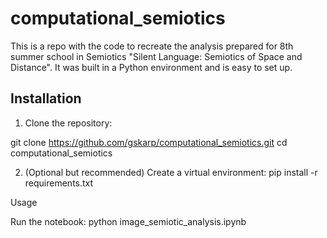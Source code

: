 # computational_semiotics
This is a repo with the code to recreate the analysis prepared for 8th summer school in Semiotics "Silent Language: Semiotics of Space and Distance".
It was built in a Python environment and is easy to set up.

## Installation

1. Clone the repository:

git clone https://github.com/gskarp/computational_semiotics.git
cd computational_semiotics

2.	(Optional but recommended) Create a virtual environment:
pip install -r requirements.txt

Usage

Run the notebook:
python image_semiotic_analysis.ipynb
